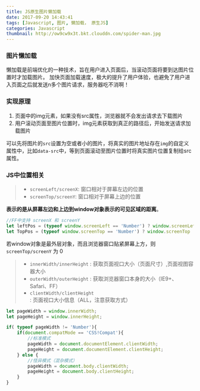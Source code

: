 ```yaml
---
title: JS原生图片懒加载
date: 2017-09-20 14:43:41
tags: [Javascript, 图片, 懒加载， 原生JS]
categories: Javascript
thumbnail: http://ow9cw9x3t.bkt.clouddn.com/spider-man.jpg
---
```


### 图片懒加载
懒加载是前端优化的一种技术，旨在用户进入页面后，当滚动页面将要到达图片位置时才加载图片。
加快页面加载速度，极大的提升了用户体验，也避免了用户进入页面之后就发送n多个图片请求，服务器吃不消啊！

### 实现原理
1. 页面中的img元素，如果没有src属性，浏览器就不会发出请求去下载图片
2. 用户滚动页面至图片位置时，img元素获取到真正的路径后，开始发送请求加载图片

可以先将图片的```src```设置为空或者小的图片，将真实的图片地址存在```img```的自定义属性中，比如```data-src```中，等到页面滚动至图片位置时将真实图片位置复制给src属性。

### JS中位置相关
> * ```screenLeft/screenX```: 窗口相对于屏幕左边的位置 
> * ```screenTop/screenY```: 窗口相对于屏幕上边的位置

**表示的是从屏幕左边和上边到window对象表示的可见区域的距离**。

```javascript
//FF中支持 screenX 和 screenY
let leftPos = (typeof window.screenLeft == 'Number') ? window.screenLeft : window.screenX;
let TopPos = (typeof window.screenTop == 'Number') ? window.screenTop : window.screenY;
```

若window对象是最外层对象，而且浏览器窗口贴紧屏幕上方，则 ```screenTop/screenY``` 为 0

> * ```innerWidth/innerHeight``` : 获取页面视口大小（页面尺寸）,页面视图容器大小
> * ```outerWidth/outerHeight``` : 获取浏览器窗口本身的大小（IE9+、Safari、FF）
> * ```clientWidth/clientHeight``` : 页面视口大小信息（ALL，注意获取方式）

```javascript
let pageWidth = window.innerWidth;
let pageHeight = window.innerHeight;

if( typeof pageWidth != 'Number'){
    if(document.compatMode == 'CSS!Compat'){
        //标准模式
        pageWidth = document.documentElement.clientWidth;
        pageHeight = document.documentElement.clientHeight;
    } else {
        //怪异模式（混杂模式）
        pageWidth = document.body.clientWidth;
        pageHeight = document.body.clientHeight;
    }
}
```



